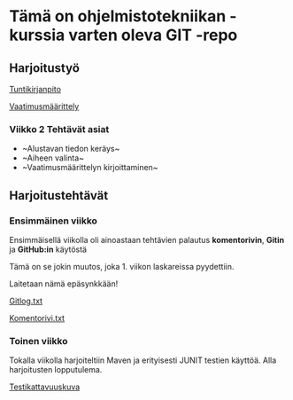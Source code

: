 # Tämä on ohjelmistotekniikan -kurssia varten oleva GIT -repo #

## Harjoitustyö ##

[Tuntikirjanpito](/dokumentointi/tuntikirjanpito.md)

[Vaatimusmäärittely](/dokumentointi/vaatimusmaarittely.md)

### Viikko 2 Tehtävät asiat ###

* ~Alustavan tiedon keräys~
* ~Aiheen valinta~
* ~Vaatimusmäärittelyn kirjoittaminen~

## Harjoitustehtävät ##

###  Ensimmäinen viikko ###

Ensimmäisellä viikolla oli ainoastaan tehtävien palautus **komentorivin**, **Gitin** ja **GitHub:in** käytöstä

Tämä on se jokin muutos, joka 1. viikon laskareissa pyydettiin.

Laitetaan nämä epäsynkkään!

[Gitlog.txt](https://github.com/Tseipii89/ot-harjoitustyo/blob/master/laskarit/viikko1/gitlog.txt)

[Komentorivi.txt](https://github.com/Tseipii89/ot-harjoitustyo/blob/master/laskarit/viikko1/komentorivi.txt)

###  Toinen viikko ###

Tokalla viikolla harjoiteltiin Maven ja erityisesti JUNIT testien käyttöä. Alla harjoitusten lopputulema.

[Testikattavuuskuva](https://github.com/Tseipii89/ot-harjoitustyo/blob/master/laskarit/viikko2/testikattavuus.JPG)
